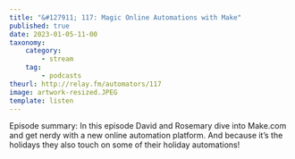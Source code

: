 ```yaml
---
title: "&#127911; 117: Magic Online Automations with Make"
published: true
date: 2023-01-05-11-00
taxonomy:
    category:
        - stream
    tag:
        - podcasts
theurl: http://relay.fm/automators/117
image: artwork-resized.JPEG
template: listen
---
```


Episode summary: In this episode David and Rosemary dive into Make.com and get nerdy with a new online automation platform. And because it&rsquo;s the holidays they also touch on some of their holiday automations!
